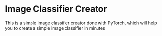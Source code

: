 # Image Classifier Creator
This is a simple image classifier creator done with PyTorch, which will help you to create a simple image classifier in minutes